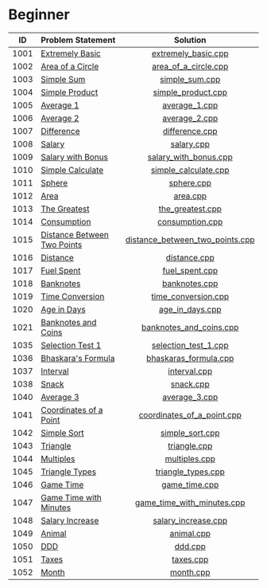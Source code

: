 # Beginner

|  ID  |        Problem Statement        |              Solution               |
|:----:|:--------------------------------|:-----------------------------------:|
| 1001 | [Extremely Basic][]             | [extremely_basic.cpp][]             |
| 1002 | [Area of a Circle][]            | [area_of_a_circle.cpp][]            |
| 1003 | [Simple Sum][]                  | [simple_sum.cpp][]                  |
| 1004 | [Simple Product][]              | [simple_product.cpp][]              |
| 1005 | [Average 1][]                   | [average_1.cpp][]                   |
| 1006 | [Average 2][]                   | [average_2.cpp][]                   |
| 1007 | [Difference][]                  | [difference.cpp][]                  |
| 1008 | [Salary][]                      | [salary.cpp][]                      |
| 1009 | [Salary with Bonus][]           | [salary_with_bonus.cpp][]           |
| 1010 | [Simple Calculate][]            | [simple_calculate.cpp][]            |
| 1011 | [Sphere][]                      | [sphere.cpp][]                      |
| 1012 | [Area][]                        | [area.cpp][]                        |
| 1013 | [The Greatest][]                | [the_greatest.cpp][]                |
| 1014 | [Consumption][]                 | [consumption.cpp][]                 |
| 1015 | [Distance Between Two Points][] | [distance_between_two_points.cpp][] |
| 1016 | [Distance][]                    | [distance.cpp][]                    |
| 1017 | [Fuel Spent][]                  | [fuel_spent.cpp][]                  |
| 1018 | [Banknotes][]                   | [banknotes.cpp][]                   |
| 1019 | [Time Conversion][]             | [time_conversion.cpp][]             |
| 1020 | [Age in Days][]                 | [age_in_days.cpp][]                 |
| 1021 | [Banknotes and Coins][]         | [banknotes_and_coins.cpp][]         |
| 1035 | [Selection Test 1][]            | [selection_test_1.cpp][]            |
| 1036 | [Bhaskara's Formula][]          | [bhaskaras_formula.cpp][]           |
| 1037 | [Interval][]                    | [interval.cpp][]                    |
| 1038 | [Snack][]                       | [snack.cpp][]                       |
| 1040 | [Average 3][]                   | [average_3.cpp][]                   |
| 1041 | [Coordinates of a Point][]      | [coordinates_of_a_point.cpp][]      |
| 1042 | [Simple Sort][]                 | [simple_sort.cpp][]                 |
| 1043 | [Triangle][]                    | [triangle.cpp][]                    |
| 1044 | [Multiples][]                   | [multiples.cpp][]                   |
| 1045 | [Triangle Types][]              | [triangle_types.cpp][]              |
| 1046 | [Game Time][]                   | [game_time.cpp][]                   |
| 1047 | [Game Time with Minutes][]      | [game_time_with_minutes.cpp][]      |
| 1048 | [Salary Increase][]             | [salary_increase.cpp][]             |
| 1049 | [Animal][]                      | [animal.cpp][]                      |
| 1050 | [DDD][]                         | [ddd.cpp][]                         |
| 1051 | [Taxes][]                       | [taxes.cpp][]                       |
| 1052 | [Month][]                       | [month.cpp][]                       |

[Extremely Basic]:             https://www.urionlinejudge.com.br/judge/en/problems/view/1001
[Area of a Circle]:            https://www.urionlinejudge.com.br/judge/en/problems/view/1002
[Simple Sum]:                  https://www.urionlinejudge.com.br/judge/en/problems/view/1003
[Simple Product]:              https://www.urionlinejudge.com.br/judge/en/problems/view/1004
[Average 1]:                   https://www.urionlinejudge.com.br/judge/en/problems/view/1005
[Average 2]:                   https://www.urionlinejudge.com.br/judge/en/problems/view/1006
[Difference]:                  https://www.urionlinejudge.com.br/judge/en/problems/view/1007
[Salary]:                      https://www.urionlinejudge.com.br/judge/en/problems/view/1008
[Salary with Bonus]:           https://www.urionlinejudge.com.br/judge/en/problems/view/1009
[Simple Calculate]:            https://www.urionlinejudge.com.br/judge/en/problems/view/1010
[Sphere]:                      https://www.urionlinejudge.com.br/judge/en/problems/view/1011
[Area]:                        https://www.urionlinejudge.com.br/judge/en/problems/view/1012
[The Greatest]:                https://www.urionlinejudge.com.br/judge/en/problems/view/1013
[Consumption]:                 https://www.urionlinejudge.com.br/judge/en/problems/view/1014
[Distance Between Two Points]: https://www.urionlinejudge.com.br/judge/en/problems/view/1015
[Distance]:                    https://www.urionlinejudge.com.br/judge/en/problems/view/1016
[Fuel Spent]:                  https://www.urionlinejudge.com.br/judge/en/problems/view/1017
[Banknotes]:                   https://www.urionlinejudge.com.br/judge/en/problems/view/1018
[Time Conversion]:             https://www.urionlinejudge.com.br/judge/en/problems/view/1019
[Age in Days]:                 https://www.urionlinejudge.com.br/judge/en/problems/view/1020
[Banknotes and Coins]:         https://www.urionlinejudge.com.br/judge/en/problems/view/1021
[Selection Test 1]:            https://www.urionlinejudge.com.br/judge/en/problems/view/1035
[Bhaskara's Formula]:          https://www.urionlinejudge.com.br/judge/en/problems/view/1036
[Interval]:                    https://www.urionlinejudge.com.br/judge/en/problems/view/1037
[Snack]:                       https://www.urionlinejudge.com.br/judge/en/problems/view/1038
[Average 3]:                   https://www.urionlinejudge.com.br/judge/en/problems/view/1040
[Coordinates of a Point]:      https://www.urionlinejudge.com.br/judge/en/problems/view/1041
[Simple Sort]:                 https://www.urionlinejudge.com.br/judge/en/problems/view/1042
[Triangle]:                    https://www.urionlinejudge.com.br/judge/en/problems/view/1043
[Multiples]:                   https://www.urionlinejudge.com.br/judge/en/problems/view/1044
[Triangle Types]:              https://www.urionlinejudge.com.br/judge/en/problems/view/1045
[Game Time]:                   https://www.urionlinejudge.com.br/judge/en/problems/view/1046
[Game Time with Minutes]:      https://www.urionlinejudge.com.br/judge/en/problems/view/1047
[Salary Increase]:             https://www.urionlinejudge.com.br/judge/en/problems/view/1048
[Animal]:                      https://www.urionlinejudge.com.br/judge/en/problems/view/1049
[DDD]:                         https://www.urionlinejudge.com.br/judge/en/problems/view/1050
[Taxes]:                       https://www.urionlinejudge.com.br/judge/en/problems/view/1051
[Month]:                       https://www.urionlinejudge.com.br/judge/en/problems/view/1052

[extremely_basic.cpp]:             extremely_basic.cpp
[area_of_a_circle.cpp]:            area_of_a_circle.cpp
[simple_sum.cpp]:                  simple_sum.cpp
[simple_product.cpp]:              simple_product.cpp
[average_1.cpp]:                   average_1.cpp
[average_2.cpp]:                   average_2.cpp
[difference.cpp]:                  difference.cpp
[salary.cpp]:                      salary.cpp
[salary_with_bonus.cpp]:           salary_with_bonus.cpp
[simple_calculate.cpp]:            simple_calculate.cpp
[sphere.cpp]:                      sphere.cpp
[area.cpp]:                        area.cpp
[the_greatest.cpp]:                the_greatest.cpp
[consumption.cpp]:                 consumption.cpp
[distance_between_two_points.cpp]: distance_between_two_points.cpp
[distance.cpp]:                    distance.cpp
[fuel_spent.cpp]:                  fuel_spent.cpp
[banknotes.cpp]:                   banknotes.cpp
[time_conversion.cpp]:             time_conversion.cpp
[age_in_days.cpp]:                 age_in_days.cpp
[banknotes_and_coins.cpp]:         banknotes_and_coins.cpp
[selection_test_1.cpp]:            selection_test_1.cpp
[bhaskaras_formula.cpp]:           bhaskaras_formula.cpp
[interval.cpp]:                    interval.cpp
[snack.cpp]:                       snack.cpp
[average_3.cpp]:                   average_3.cpp
[coordinates_of_a_point.cpp]:      coordinates_of_a_point.cpp
[simple_sort.cpp]:                 simple_sort.cpp
[triangle.cpp]:                    triangle.cpp
[multiples.cpp]:                   multiples.cpp
[triangle_types.cpp]:              triangle_types.cpp
[game_time.cpp]:                   game_time.cpp
[game_time_with_minutes.cpp]:      game_time_with_minutes.cpp
[salary_increase.cpp]:             salary_increase.cpp
[animal.cpp]:                      animal.cpp
[ddd.cpp]:                         ddd.cpp
[taxes.cpp]:                       taxes.cpp
[month.cpp]:                       month.cpp
